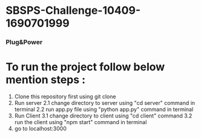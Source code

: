 ﻿# SBSPS-Challenge-10409-1690701999

### Plug&Power

# To run the project follow below mention steps :
1. Clone this repository first using git clone 
2. Run server
2.1 change directory to server using "cd server" command in terminal
2.2 run app.py file using "python app.py" command in terminal 
3. Run Client
3.1 change directory to client using "cd client" command
3.2 run the client using "npm start" command in terminal
4. go to localhost:3000
